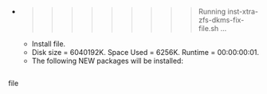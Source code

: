 * >>>>>>>>> Running inst-xtra-zfs-dkms-fix-file.sh ...
  * Install file.
  * Disk size = 6040192K. Space Used = 6256K. Runtime = 00:00:00:01.
  * The following NEW packages will be installed:
  ```bash
file
  ```
